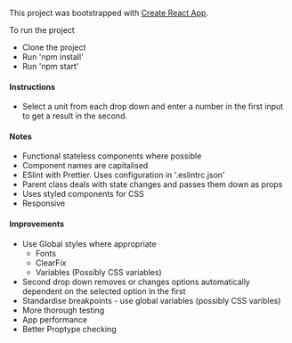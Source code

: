 This project was bootstrapped with [Create React App](https://github.com/facebookincubator/create-react-app).

To run the project
  - Clone the project
  - Run 'npm install'
  - Run 'npm start'

  #### Instructions
  - Select a unit from each drop down and enter a number in the first input to get a result in the second.


  #### Notes
  - Functional stateless components where possible
  - Component names are capitalised
  - ESlint with Prettier. Uses configuration in '.eslintrc.json'
  - Parent class deals with state changes and passes them down as props
  - Uses styled components for CSS
  - Responsive

  #### Improvements
  - Use Global styles where appropriate
    - Fonts
    - ClearFix
    - Variables (Possibly CSS variables)
  - Second drop down removes or changes options automatically dependent on the selected option in the first
  - Standardise breakpoints - use global variables (possibly CSS varibles)
  - More thorough testing
  - App performance
  - Better Proptype checking

